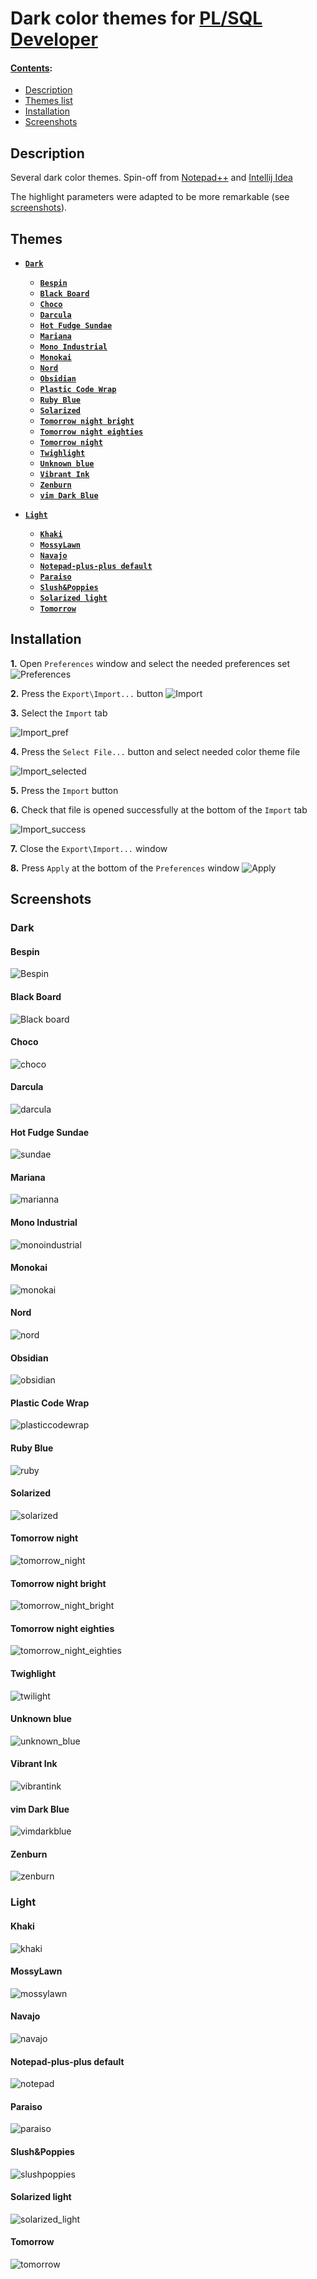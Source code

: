 Dark color themes for [PL/SQL Developer](https://www.allroundautomations.com)
===============================================


#### <u>Contents</u>:
* [Description](#description)
* [Themes list](#themes)
* [Installation](#installation)
* [Screenshots](#screenshots)

Description
------------
Several dark color themes. Spin-off from [Notepad++](https://notepad-plus-plus.org) and [Intellij Idea](https://www.jetbrains.com/idea/)

The highlight parameters were adapted to be more remarkable (see [screenshots](#screenshots)).


Themes
-------

* **[`Dark`](#dark)**
  * **[`Bespin`](#bespin)** 
  * **[`Black Board`](#black-board)**
  * **[`Choco`](#choco)**
  * **[`Darcula`](#darcula)**
  * **[`Hot Fudge Sundae`](#hot-fudge-sundae)**
  * **[`Mariana`](#mariana)**
  * **[`Mono Industrial`](#mono-industrial)**
  * **[`Monokai`](#monokai)**
  * **[`Nord`](#nord)**
  * **[`Obsidian`](#obsidian)**
  * **[`Plastic Code Wrap`](#plastic-code-wrap)**
  * **[`Ruby Blue`](#ruby-blue)**
  * **[`Solarized`](#solarized)**
  * **[`Tomorrow night bright`](#tomorrow-night-bright)**
  * **[`Tomorrow night eighties`](#tomorrow-night-eighties)**
  * **[`Tomorrow night`](#tomorrow-night)**
  * **[`Twighlight`](#twighlight)**
  * **[`Unknown blue`](#unknown-blue)**
  * **[`Vibrant Ink`](#vibrant-ink)**
  * **[`Zenburn`](#zenburn)**
  * **[`vim Dark Blue`](#vim-dark-blue)**
  
* **[`Light`](#light)**
  * **[`Khaki`](#khaki)**
  * **[`MossyLawn`](#mossylawn)**
  * **[`Navajo`](#navajo)**
  * **[`Notepad-plus-plus default`](#notepad-plus-plus-default)**
  * **[`Paraiso`](#paraiso)**
  * **[`Slush&Poppies`](#slushpoppies)**
  * **[`Solarized light`](#solarized-light)**
  * **[`Tomorrow`](#tomorrow)**




Installation
------------

**1.** Open `Preferences` window and select the needed preferences set
![Preferences](https://user-images.githubusercontent.com/48009525/53730480-825fb080-3e91-11e9-807b-54a369494225.png)

**2.** Press the `Export\Import...` button
![Import](https://user-images.githubusercontent.com/48009525/53729804-acb06e80-3e8f-11e9-80f7-b413a7dd1272.png)

**3.** Select the `Import` tab

![Import_pref](https://user-images.githubusercontent.com/48009525/53729848-c8b41000-3e8f-11e9-9808-70dfbaf62932.png)


**4.** Press the `Select File...` button and select needed color theme file

![Import_selected](https://user-images.githubusercontent.com/48009525/53729888-de293a00-3e8f-11e9-8a9a-00aeab6f4407.png)

**5.** Press the `Import` button


**6.** Check that file is opened successfully at the bottom of the `Import` tab

![Import_success](https://user-images.githubusercontent.com/48009525/53729936-fa2cdb80-3e8f-11e9-84f3-9266f790228f.png)

**7.** Close the `Export\Import...` window

**8.** Press `Apply` at the bottom of the `Preferences` window
![Apply](https://user-images.githubusercontent.com/48009525/53729952-06189d80-3e90-11e9-9aea-26572a766238.png)


Screenshots
------------
### Dark

#### Bespin
![Bespin](https://user-images.githubusercontent.com/48009525/53730552-b89d3000-3e91-11e9-82b3-d7bfcc4bb152.png)

#### Black Board
![Black board](https://user-images.githubusercontent.com/48009525/53730568-c652b580-3e91-11e9-9333-98f5d5f3df5c.png)

#### Choco
![choco](https://user-images.githubusercontent.com/48009525/53730846-7d4f3100-3e92-11e9-9d71-53d4904cb9cc.png)

#### Darcula
![darcula](https://user-images.githubusercontent.com/48009525/53730847-7de7c780-3e92-11e9-9c22-dfb6d8f8405d.png)

#### Hot Fudge Sundae
![sundae](https://user-images.githubusercontent.com/48009525/53730832-7a544080-3e92-11e9-9d89-80b5507cfa92.png)

#### Mariana
![marianna](https://user-images.githubusercontent.com/48009525/78808161-175aa480-79d6-11ea-9a8c-2206c79bfd34.png)

#### Mono Industrial
![monoindustrial](https://user-images.githubusercontent.com/48009525/53730848-7e805e00-3e92-11e9-961a-e354052f5474.png)

#### Monokai
![monokai](https://user-images.githubusercontent.com/48009525/53730817-76282300-3e92-11e9-885e-15fab1438034.png)

#### Nord
![nord](https://user-images.githubusercontent.com/48009525/78808168-19246800-79d6-11ea-940e-de6108555d6b.png)

#### Obsidian
![obsidian](https://user-images.githubusercontent.com/48009525/53730820-77595000-3e92-11e9-8ccc-c89c7a96f9a4.png)

#### Plastic Code Wrap
![plasticcodewrap](https://user-images.githubusercontent.com/48009525/53730821-77595000-3e92-11e9-891c-fda93a9e98dd.png)

#### Ruby Blue
![ruby](https://user-images.githubusercontent.com/48009525/53730827-79231380-3e92-11e9-8406-e7f37438e40e.png)

#### Solarized
![solarized](https://user-images.githubusercontent.com/48009525/53730830-79bbaa00-3e92-11e9-9bfd-ff0ad7a1532f.png)

#### Tomorrow night
![tomorrow_night](https://user-images.githubusercontent.com/48009525/78808137-1295f080-79d6-11ea-845e-b95db1d3394d.png)

#### Tomorrow night bright
![tomorrow_night_bright](https://user-images.githubusercontent.com/48009525/78808140-132e8700-79d6-11ea-8b50-e1e28b3ba834.png)

#### Tomorrow night eighties
![tomorrow_night_eighties](https://user-images.githubusercontent.com/48009525/78808145-13c71d80-79d6-11ea-99ce-95fc520f9c0a.png)

#### Twighlight
![twilight](https://user-images.githubusercontent.com/48009525/53730839-7c1e0400-3e92-11e9-8734-0987f2014a30.png)

#### Unknown blue
![unknown_blue](https://user-images.githubusercontent.com/48009525/78808148-145fb400-79d6-11ea-8658-fabf7252b0ae.png)

#### Vibrant Ink
![vibrantink](https://user-images.githubusercontent.com/48009525/53730842-7c1e0400-3e92-11e9-8660-76a1560156c7.png)

#### vim Dark Blue
![vimdarkblue](https://user-images.githubusercontent.com/48009525/53730843-7cb69a80-3e92-11e9-9cbf-6143b842e474.png)

#### Zenburn
![zenburn](https://user-images.githubusercontent.com/48009525/53730845-7d4f3100-3e92-11e9-8dbe-6c62b6159695.png)


### Light

#### Khaki
![khaki](https://user-images.githubusercontent.com/48009525/78808151-14f84a80-79d6-11ea-8e70-8db281da8ff6.png)

#### MossyLawn
![mossylawn](https://user-images.githubusercontent.com/48009525/78808164-17f33b00-79d6-11ea-8bde-7da22dc8eb7b.png)

#### Navajo
![navajo](https://user-images.githubusercontent.com/48009525/78808166-188bd180-79d6-11ea-9309-6b4d8b7364bf.png)

#### Notepad-plus-plus default
![notepad](https://user-images.githubusercontent.com/48009525/78808169-19bcfe80-79d6-11ea-8ce6-c245ee34e8f5.png)

#### Paraiso
![paraiso](https://user-images.githubusercontent.com/48009525/78808170-1a559500-79d6-11ea-9171-7cb205c54402.png)

#### Slush&Poppies
![slushpoppies](https://user-images.githubusercontent.com/48009525/78808129-10339680-79d6-11ea-8322-fbd04030e2a8.png)

#### Solarized light
![solarized_light](https://user-images.githubusercontent.com/48009525/78808132-11fd5a00-79d6-11ea-91a5-ec864bf45be1.png)

#### Tomorrow
![tomorrow](https://user-images.githubusercontent.com/48009525/78808134-1295f080-79d6-11ea-8134-bd0d878537a5.png)

